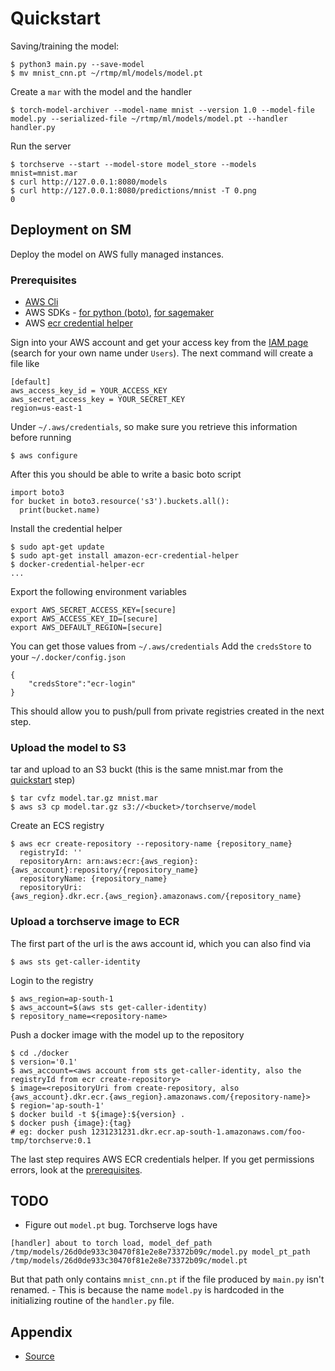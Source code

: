 # Quickstart

Saving/training the model:
```
$ python3 main.py --save-model
$ mv mnist_cnn.pt ~/rtmp/ml/models/model.pt
```
Create a `mar` with the model and the handler
```
$ torch-model-archiver --model-name mnist --version 1.0 --model-file model.py --serialized-file ~/rtmp/ml/models/model.pt --handler handler.py
```
Run the server
```
$ torchserve --start --model-store model_store --models mnist=mnist.mar
$ curl http://127.0.0.1:8080/models
$ curl http://127.0.0.1:8080/predictions/mnist -T 0.png
0
```

## Deployment on SM

Deploy the model on AWS fully managed instances.

### Prerequisites

* [AWS Cli](https://docs.aws.amazon.com/cli/latest/userguide/install-cliv2-linux.html#cliv2-linux-prereq)
* AWS SDKs - [for python (boto)](https://aws.amazon.com/sdk-for-python/), [for sagemaker](https://github.com/aws/sagemaker-python-sdk#installing-the-sagemaker-python-sdk)
* AWS [ecr credential helper](https://github.com/awslabs/amazon-ecr-credential-helper)


Sign into your AWS account and get your access key from the [IAM page](https://console.aws.amazon.com/iam/home) (search for your own name under `Users`). The next command will create a file like
```
[default]
aws_access_key_id = YOUR_ACCESS_KEY
aws_secret_access_key = YOUR_SECRET_KEY
region=us-east-1
```

Under `~/.aws/credentials`, so make sure you retrieve this information before running
```
$ aws configure
```
After this you should be able to write a basic boto script
```
import boto3
for bucket in boto3.resource('s3').buckets.all():
  print(bucket.name)
```
Install the credential helper
```
$ sudo apt-get update
$ sudo apt-get install amazon-ecr-credential-helper
$ docker-credential-helper-ecr
...
```
Export the following environment variables
```
export AWS_SECRET_ACCESS_KEY=[secure]
export AWS_ACCESS_KEY_ID=[secure]
export AWS_DEFAULT_REGION=[secure]
```
You can get those values from `~/.aws/credentials`
Add the `credsStore` to your `~/.docker/config.json`
```
{
    "credsStore":"ecr-login"
}
```
This should allow you to push/pull from private registries created in the next step.

### Upload the model to S3

tar and upload to an S3 buckt (this is the same mnist.mar from the [quickstart](quickstart) step)
```
$ tar cvfz model.tar.gz mnist.mar
$ aws s3 cp model.tar.gz s3://<bucket>/torchserve/model
```
Create an ECS registry
```
$ aws ecr create-repository --repository-name {repository_name}
  registryId: ''
  repositoryArn: arn:aws:ecr:{aws_region}:{aws_account}:repository/{repository_name}
  repositoryName: {repository_name}
  repositoryUri:
{aws_region}.dkr.ecr.{aws_region}.amazonaws.com/{repository_name}
```

### Upload a torchserve image to ECR

The first part of the url is the aws account id, which you can also find via
```
$ aws sts get-caller-identity
```
Login to the registry
```
$ aws_region=ap-south-1
$ aws_account=$(aws sts get-caller-identity)
$ repository_name=<repository-name>
```
Push a docker image with the model up to the repository
```
$ cd ./docker
$ version='0.1'
$ aws_account=<aws account from sts get-caller-identity, also the registryId from ecr create-repository>
$ image=<repositoryUri from create-repository, also {aws_account}.dkr.ecr.{aws_region}.amazonaws.com/{repository-name}>
$ region='ap-south-1'
$ docker build -t ${image}:${version} .
$ docker push {image}:{tag}
# eg: docker push 1231231231.dkr.ecr.ap-south-1.amazonaws.com/foo-tmp/torchserve:0.1
```
The last step requires AWS ECR credentials helper. If you get permissions errors, look at the [prerequisites](prerequisites).

## TODO

* Figure out `model.pt` bug. Torchserve logs have
```
[handler] about to torch load, model_def_path /tmp/models/26d0de933c30470f81e2e8e73372b09c/model.py model_pt_path /tmp/models/26d0de933c30470f81e2e8e73372b09c/model.pt
```
But that path only contains `mnist_cnn.pt` if the file produced by `main.py` isn't renamed.
    - This is because the name `model.py` is hardcoded in the initializing
      routine of the `handler.py` file.

## Appendix

* [Source](https://github.com/pytorch/serve/tree/master/examples/image_classifier/mnist)
